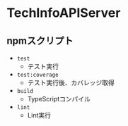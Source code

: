 # TechInfoAPIServer

## npmスクリプト

- `test`
    - テスト実行
- `test:coverage`
    - テスト実行後、カバレッジ取得
- `build`
    - TypeScriptコンパイル
- `lint`
    - Lint実行